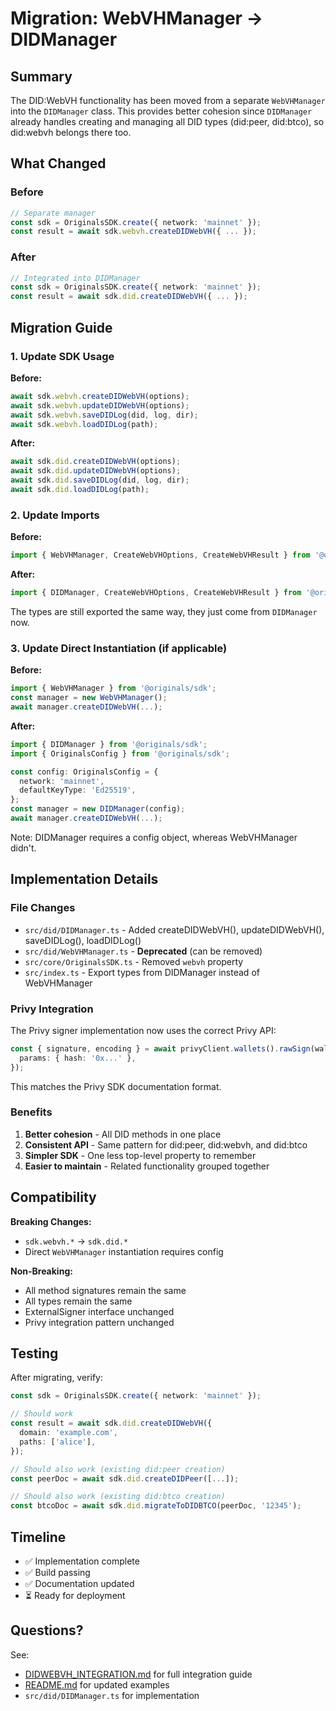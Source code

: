 # Migration: WebVHManager → DIDManager

## Summary

The DID:WebVH functionality has been moved from a separate `WebVHManager` into the `DIDManager` class. This provides better cohesion since `DIDManager` already handles creating and managing all DID types (did:peer, did:btco), so did:webvh belongs there too.

## What Changed

### Before
```typescript
// Separate manager
const sdk = OriginalsSDK.create({ network: 'mainnet' });
const result = await sdk.webvh.createDIDWebVH({ ... });
```

### After
```typescript
// Integrated into DIDManager
const sdk = OriginalsSDK.create({ network: 'mainnet' });
const result = await sdk.did.createDIDWebVH({ ... });
```

## Migration Guide

### 1. Update SDK Usage

**Before:**
```typescript
await sdk.webvh.createDIDWebVH(options);
await sdk.webvh.updateDIDWebVH(options);
await sdk.webvh.saveDIDLog(did, log, dir);
await sdk.webvh.loadDIDLog(path);
```

**After:**
```typescript
await sdk.did.createDIDWebVH(options);
await sdk.did.updateDIDWebVH(options);
await sdk.did.saveDIDLog(did, log, dir);
await sdk.did.loadDIDLog(path);
```

### 2. Update Imports

**Before:**
```typescript
import { WebVHManager, CreateWebVHOptions, CreateWebVHResult } from '@originals/sdk';
```

**After:**
```typescript
import { DIDManager, CreateWebVHOptions, CreateWebVHResult } from '@originals/sdk';
```

The types are still exported the same way, they just come from `DIDManager` now.

### 3. Update Direct Instantiation (if applicable)

**Before:**
```typescript
import { WebVHManager } from '@originals/sdk';
const manager = new WebVHManager();
await manager.createDIDWebVH(...);
```

**After:**
```typescript
import { DIDManager } from '@originals/sdk';
import { OriginalsConfig } from '@originals/sdk';

const config: OriginalsConfig = {
  network: 'mainnet',
  defaultKeyType: 'Ed25519',
};
const manager = new DIDManager(config);
await manager.createDIDWebVH(...);
```

Note: DIDManager requires a config object, whereas WebVHManager didn't.

## Implementation Details

### File Changes

- `src/did/DIDManager.ts` - Added createDIDWebVH(), updateDIDWebVH(), saveDIDLog(), loadDIDLog()
- `src/did/WebVHManager.ts` - **Deprecated** (can be removed)
- `src/core/OriginalsSDK.ts` - Removed `webvh` property
- `src/index.ts` - Export types from DIDManager instead of WebVHManager

### Privy Integration

The Privy signer implementation now uses the correct Privy API:

```typescript
const { signature, encoding } = await privyClient.wallets().rawSign(walletId, {
  params: { hash: '0x...' },
});
```

This matches the Privy SDK documentation format.

### Benefits

1. **Better cohesion** - All DID methods in one place
2. **Consistent API** - Same pattern for did:peer, did:webvh, and did:btco
3. **Simpler SDK** - One less top-level property to remember
4. **Easier to maintain** - Related functionality grouped together

## Compatibility

**Breaking Changes:**
- `sdk.webvh.*` → `sdk.did.*`
- Direct `WebVHManager` instantiation requires config

**Non-Breaking:**
- All method signatures remain the same
- All types remain the same
- ExternalSigner interface unchanged
- Privy integration pattern unchanged

## Testing

After migrating, verify:

```typescript
const sdk = OriginalsSDK.create({ network: 'mainnet' });

// Should work
const result = await sdk.did.createDIDWebVH({
  domain: 'example.com',
  paths: ['alice'],
});

// Should also work (existing did:peer creation)
const peerDoc = await sdk.did.createDIDPeer([...]);

// Should also work (existing did:btco creation)  
const btcoDoc = await sdk.did.migrateToDIDBTCO(peerDoc, '12345');
```

## Timeline

- ✅ Implementation complete
- ✅ Build passing
- ✅ Documentation updated
- ⏳ Ready for deployment

## Questions?

See:
- [DIDWEBVH_INTEGRATION.md](./DIDWEBVH_INTEGRATION.md) for full integration guide
- [README.md](./README.md) for updated examples
- `src/did/DIDManager.ts` for implementation
